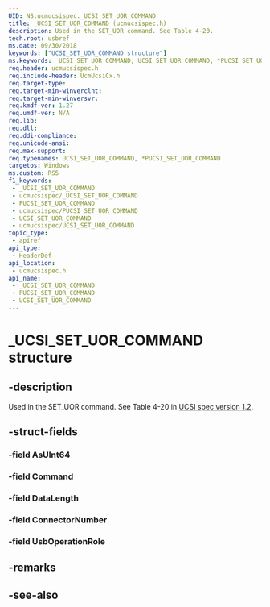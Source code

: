 ```yaml
---
UID: NS:ucmucsispec._UCSI_SET_UOR_COMMAND
title: _UCSI_SET_UOR_COMMAND (ucmucsispec.h)
description: Used in the SET_UOR command. See Table 4-20.
tech.root: usbref
ms.date: 09/30/2018
keywords: ["UCSI_SET_UOR_COMMAND structure"]
ms.keywords: _UCSI_SET_UOR_COMMAND, UCSI_SET_UOR_COMMAND, *PUCSI_SET_UOR_COMMAND,
req.header: ucmucsispec.h
req.include-header: UcmUcsiCx.h
req.target-type: 
req.target-min-winverclnt: 
req.target-min-winversvr: 
req.kmdf-ver: 1.27
req.umdf-ver: N/A
req.lib: 
req.dll: 
req.ddi-compliance: 
req.unicode-ansi: 
req.max-support: 
req.typenames: UCSI_SET_UOR_COMMAND, *PUCSI_SET_UOR_COMMAND
targetos: Windows
ms.custom: RS5
f1_keywords:
 - _UCSI_SET_UOR_COMMAND
 - ucmucsispec/_UCSI_SET_UOR_COMMAND
 - PUCSI_SET_UOR_COMMAND
 - ucmucsispec/PUCSI_SET_UOR_COMMAND
 - UCSI_SET_UOR_COMMAND
 - ucmucsispec/UCSI_SET_UOR_COMMAND
topic_type:
 - apiref
api_type:
 - HeaderDef
api_location:
 - ucmucsispec.h
api_name:
 - _UCSI_SET_UOR_COMMAND
 - PUCSI_SET_UOR_COMMAND
 - UCSI_SET_UOR_COMMAND
---
```


# _UCSI_SET_UOR_COMMAND structure


## -description

Used in the SET_UOR command. See Table 4-20 in [UCSI spec version 1.2](https://www.intel.cn/content/dam/www/public/us/en/documents/technical-specifications/usb-type-c-ucsi-spec.pdf).

## -struct-fields

### -field AsUInt64

### -field Command

### -field DataLength

### -field ConnectorNumber

### -field UsbOperationRole

## -remarks

## -see-also

